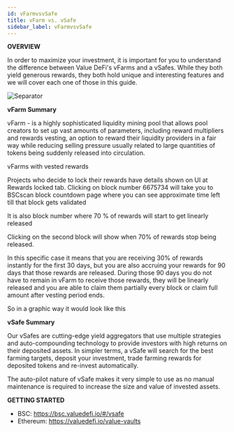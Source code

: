 ```yaml
---
id: vFarmvsvSafe
title: vFarm vs. vSafe
sidebar_label: vFarmvsvSafe
---
```


**OVERVIEW**  

In order to maximize your investment, it is important for you to understand the difference between Value DeFi's vFarms and a vSafes.  While they both yield generous rewards, they both hold unique and interesting features and we will cover each one of those in this guide.

![Separator](../img/seperator.png)

**vFarm Summary**  

vFarm - is a highly sophisticated liquidity mining pool that allows pool creators to set up vast amounts of parameters, including reward multipliers and rewards vesting, an option to reward their liquidity providers in a fair way while reducing selling pressure usually related to large quantities of tokens being suddenly released into circulation.

vFarms with vested rewards



Projects who decide to lock their rewards have details shown on UI at Rewards locked tab. Clicking on block number 6675734 will take you to BSCscan block countdown page where you can see approximate time left till that block gets validated


It is also block number where 70 % of rewards will start to get linearly released 

Clicking on the second block will show when 70% of rewards stop being released.




In this specific case it means that you are receiving 30% of rewards instantly for the first 30 days, but you are also accruing your rewards for 90 days that those rewards are released. During those 90 days you do not have to remain in vFarm to receive those rewards, they will be linearly released and you are able to claim them partially every block or claim full amount after vesting period ends. 

So in a graphic way it would look like this







**vSafe Summary**  

Our vSafes are cutting-edge yield aggregators that use multiple strategies and auto-compounding technology to provide investors with high returns on their deposited assets. In simpler terms, a vSafe will search for the best farming targets, deposit your investment, trade farming rewards for deposited tokens and re-invest automatically. 

The auto-pilot nature of vSafe makes it very simple to use as no manual maintenance is required to increase the size and value of invested assets.  


**GETTING STARTED**  
- BSC: https://bsc.valuedefi.io/#/vsafe
- Ethereum: https://valuedefi.io/value-vaults  
